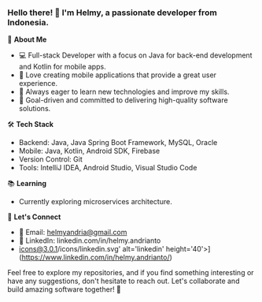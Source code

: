 ### Hello there! 👋 I'm Helmy, a passionate developer from Indonesia.

🚀 **About Me**
- 💻 Full-stack Developer with a focus on Java for back-end development and Kotlin for mobile apps.
- 📱 Love creating mobile applications that provide a great user experience.
- 🌱 Always eager to learn new technologies and improve my skills.
- 🎯 Goal-driven and committed to delivering high-quality software solutions.

🛠 **Tech Stack**
- Backend: Java, Java Spring Boot Framework, MySQL, Oracle
- Mobile: Java, Kotlin, Android SDK, Firebase
- Version Control: Git
- Tools: IntelliJ IDEA, Android Studio, Visual Studio Code

📚 **Learning**
- Currently exploring microservices architecture.

💬 **Let's Connect**
- 📧 Email: helmyandria@gmail.com
- 💼 LinkedIn: linkedin.com/in/helmy.andrianto
- icons@3.0.1/icons/linkedin.svg' alt='linkedin' height='40'>](https://www.linkedin.com/in/helmy.andrianto/) 

Feel free to explore my repositories, and if you find something interesting or have any suggestions, don't hesitate to reach out. Let's collaborate and build amazing software together! 🌟
